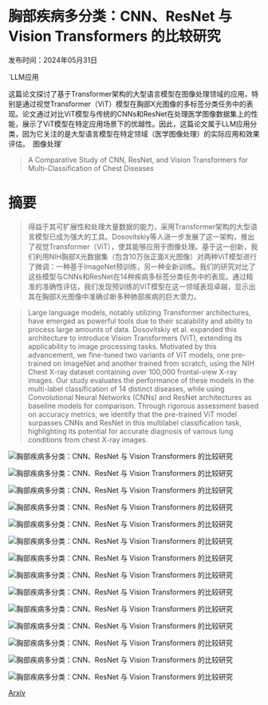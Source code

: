# 胸部疾病多分类：CNN、ResNet 与 Vision Transformers 的比较研究

发布时间：2024年05月31日

`LLM应用

这篇论文探讨了基于Transformer架构的大型语言模型在图像处理领域的应用，特别是通过视觉Transformer（ViT）模型在胸部X光图像的多标签分类任务中的表现。论文通过对比ViT模型与传统的CNNs和ResNet在处理医学图像数据集上的性能，展示了ViT模型在特定应用场景下的优越性。因此，这篇论文属于LLM应用分类，因为它关注的是大型语言模型在特定领域（医学图像处理）的实际应用和效果评估。` `图像处理`

> A Comparative Study of CNN, ResNet, and Vision Transformers for Multi-Classification of Chest Diseases

# 摘要

> 得益于其可扩展性和处理大量数据的能力，采用Transformer架构的大型语言模型已成为强大的工具。Dosovitskiy等人进一步发展了这一架构，推出了视觉Transformer（ViT），使其能够应用于图像处理。基于这一创新，我们利用NIH胸部X光数据集（包含10万张正面X光图像）对两种ViT模型进行了微调：一种基于ImageNet预训练，另一种全新训练。我们的研究对比了这些模型与CNNs和ResNet在14种疾病多标签分类任务中的表现。通过精准的准确性评估，我们发现预训练的ViT模型在这一领域表现卓越，显示出其在胸部X光图像中准确诊断多种肺部疾病的巨大潜力。

> Large language models, notably utilizing Transformer architectures, have emerged as powerful tools due to their scalability and ability to process large amounts of data. Dosovitskiy et al. expanded this architecture to introduce Vision Transformers (ViT), extending its applicability to image processing tasks. Motivated by this advancement, we fine-tuned two variants of ViT models, one pre-trained on ImageNet and another trained from scratch, using the NIH Chest X-ray dataset containing over 100,000 frontal-view X-ray images. Our study evaluates the performance of these models in the multi-label classification of 14 distinct diseases, while using Convolutional Neural Networks (CNNs) and ResNet architectures as baseline models for comparison. Through rigorous assessment based on accuracy metrics, we identify that the pre-trained ViT model surpasses CNNs and ResNet in this multilabel classification task, highlighting its potential for accurate diagnosis of various lung conditions from chest X-ray images.

![胸部疾病多分类：CNN、ResNet 与 Vision Transformers 的比较研究](../../../paper_images/2406.00237/model1.png)

![胸部疾病多分类：CNN、ResNet 与 Vision Transformers 的比较研究](../../../paper_images/2406.00237/model2.png)

![胸部疾病多分类：CNN、ResNet 与 Vision Transformers 的比较研究](../../../paper_images/2406.00237/input_image.jpeg)

![胸部疾病多分类：CNN、ResNet 与 Vision Transformers 的比较研究](../../../paper_images/2406.00237/Patches.jpeg)

![胸部疾病多分类：CNN、ResNet 与 Vision Transformers 的比较研究](../../../paper_images/2406.00237/train_accuracy.png)

![胸部疾病多分类：CNN、ResNet 与 Vision Transformers 的比较研究](../../../paper_images/2406.00237/validation_accuracy.png)

![胸部疾病多分类：CNN、ResNet 与 Vision Transformers 的比较研究](../../../paper_images/2406.00237/roc_curve.png)

![胸部疾病多分类：CNN、ResNet 与 Vision Transformers 的比较研究](../../../paper_images/2406.00237/ROC_CNN.png)

![胸部疾病多分类：CNN、ResNet 与 Vision Transformers 的比较研究](../../../paper_images/2406.00237/attention.png)

![胸部疾病多分类：CNN、ResNet 与 Vision Transformers 的比较研究](../../../paper_images/2406.00237/resnet.png)

![胸部疾病多分类：CNN、ResNet 与 Vision Transformers 的比较研究](../../../paper_images/2406.00237/cnn.png)

![胸部疾病多分类：CNN、ResNet 与 Vision Transformers 的比较研究](../../../paper_images/2406.00237/Vit-v2_loss.jpeg)

![胸部疾病多分类：CNN、ResNet 与 Vision Transformers 的比较研究](../../../paper_images/2406.00237/vit-v2.png)

![胸部疾病多分类：CNN、ResNet 与 Vision Transformers 的比较研究](../../../paper_images/2406.00237/VITV1.png)

[Arxiv](https://arxiv.org/abs/2406.00237)